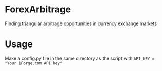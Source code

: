 # ForexArbitrage
Finding triangular arbitrage opportunities in currency exchange markets

# Usage
Make a config.py file in the same directory as the script with `API_KEY = "Your 1Forge.com API key"`
